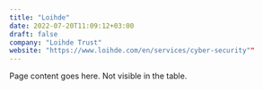 ```yaml
---
title: "Loihde"
date: 2022-07-20T11:09:12+03:00
draft: false
company: "Loihde Trust"
website: "https://www.loihde.com/en/services/cyber-security""
---
```


Page content goes here. Not visible in the table.
